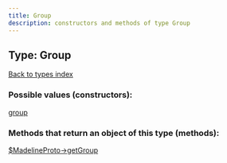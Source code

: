 ```yaml
---
title: Group
description: constructors and methods of type Group
---
```

## Type: Group  
[Back to types index](index.md)



### Possible values (constructors):

[group](../constructors/group.md)  



### Methods that return an object of this type (methods):

[$MadelineProto->getGroup](../methods/getGroup.md)  



